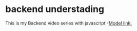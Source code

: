 # backend   understading 

This is my Backend video series  with javascript 
-[Model link:](https://app.eraser.io/workspace/qtjntB8qcNlif7CYiwGQ)